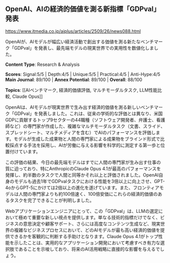 ## OpenAI、AIの経済的価値を測る新指標「GDPval」発表

https://www.itmedia.co.jp/aiplus/articles/2509/26/news088.html

OpenAIが、AIモデルが幅広い経済活動で創出する価値を測る新たなベンチマーク「GDPval」を発表し、最先端モデルの現実世界での実用性を数値化しました。

**Content Type**: Research & Analysis

**Scores**: Signal:5/5 | Depth:4/5 | Unique:5/5 | Practical:4/5 | Anti-Hype:4/5
**Main Journal**: 89/100 | **Annex Potential**: 89/100 | **Overall**: 88/100

**Topics**: [[AIベンチマーク, 経済的価値評価, マルチモーダルタスク, LLM性能比較, Claude Opus]]

OpenAIは、AIモデルが現実世界で生み出す経済的価値を測る新しいベンチマーク「GDPval」を発表しました。これは、従来の学術的な評価とは異なり、米国GDPに貢献するトップ9セクターの44職種（ソフトウェア開発者、弁護士、看護師など）の専門家が作成した、複雑なマルチモーダルタスク（文書、スライド、スプレッドシート、マルチメディアを含む）でAIのパフォーマンスを評価します。モデルが生成した成果物と人間の専門家による成果物をブラインド形式で比較採点する手法を採用し、AIが労働に与える影響を科学的に測定する第一歩と位置付けています。

この評価の結果、今日の最先端モデルはすでに人間の専門家が生み出す仕事の質に迫っており、特にAnthropicのClaude Opus 4.1が最高のパフォーマンスを発揮し、約半数のタスクで人間と同等かそれ以上と評価されました。OpenAI自身のモデルも過去1年でGDPvalタスクにおける性能を3倍以上に向上させ、GPT-4oからGPT-5にかけては2倍以上の進化を遂げています。また、フロンティアモデルは人間の専門家よりも約100倍速く、100倍安価にこれらの経済的価値のあるタスクを完了できることが判明しました。

Webアプリケーションエンジニアにとって、この「GDPval」は、LLMの選定において極めて重要な新しい視点を提供します。単なる技術的指標だけでなく、ビジネスの意思決定や顧客サポート、さらには高度なコンテンツ生成など、現実世界の複雑なビジネスプロセスにおいて、どのAIモデルが最も高い経済的価値を提供できるかを客観的に判断する手助けとなります。Claude Opus 4.1がトップ性能を示したことは、実用的なアプリケーション開発において考慮すべき有力な選択肢であることを示唆しており、将来のAI活用戦略に直接的な影響を与えるでしょう。